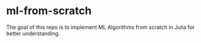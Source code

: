 # ml-from-scratch

The goal of this repo is to implement ML Algorithms from scratch in Julia for better understanding. 
